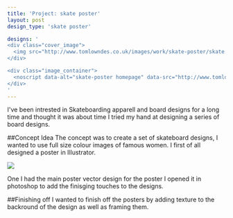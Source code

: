 ```yaml
---
title: 'Project: skate poster'
layout: post
design_type: 'skate poster'

designs: '
<div class="cover_image">
  <img src="http://www.tomlowndes.co.uk/images/work/skate-poster/skate.svg" alt="alt foundry logo"/>
</div>

<div class="image_container">
  <noscript data-alt="skate-poster homepage" data-src="http://www.tomlowndes.co.uk/images/work/skate-poster/homepage.jpg" data-src-retina="http://tomlowndes.co.uk/images/work/skate-poster/homepage@2x.jpg"><img src="http://www.tomlowndes.co.uk/images/work/skate-poster/homepage.jpg" alt="skate-poster homepage"></noscript>
</div>
'
---
```


I've been intrested in Skateboarding apparell and board designs for a long time and thought it was about time I tried my hand at designing a series of board designs.
<!--more-->

##Concept Idea
The concept was to create a set of skateboard designs, I wanted to use full size colour images of famous women. I first of all designed a poster in Illustrator.

<img src="http://www.tomlowndes.co.uk/images/work/skate-poster/stage1.gif">

One I had the main poster vector design for the poster I opened it in photoshop to add the finisging touches to the designs.

##Finishing off
I wanted to finish off the posters by adding texture to the backround of the design as well as framing them.
